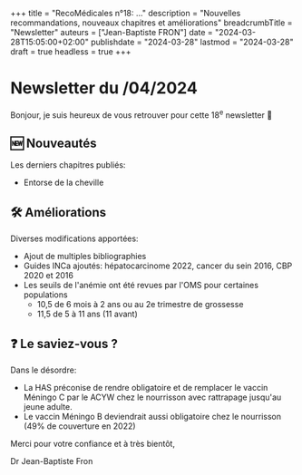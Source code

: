+++
title = "RecoMédicales n°18:  ..."
description = "Nouvelles recommandations, nouveaux chapitres et améliorations"
breadcrumbTitle = "Newsletter"
auteurs = ["Jean-Baptiste FRON"]
date = "2024-03-28T15:05:00+02:00"
publishdate = "2024-03-28"
lastmod = "2024-03-28"
draft = true
headless = true
+++

# Newsletter du /04/2024

Bonjour, je suis heureux de vous retrouver pour cette 18<sup>e</sup> newsletter 📰

## 🆕 Nouveautés

Les derniers chapitres publiés:

- Entorse de la cheville

## 🛠️ Améliorations

Diverses modifications apportées:

- Ajout de multiples bibliographies
- Guides INCa ajoutés: hépatocarcinome 2022, cancer du sein 2016, CBP 2020 et 2016
- Les seuils de l'anémie ont été revues par l'OMS pour certaines populations
  - 10,5 de 6 mois à 2 ans ou au 2e trimestre de grossesse
  - 11,5 de 5 à 11 ans (11 avant)

## ❓ Le saviez-vous ?

Dans le désordre:

- La HAS préconise de rendre obligatoire et de remplacer le vaccin Méningo C par le ACYW chez le nourrisson avec rattrapage jusqu'au jeune adulte.
- Le vaccin Méningo B deviendrait aussi obligatoire chez le nourrisson (49% de couverture en 2022)

Merci pour votre confiance et à très bientôt,

Dr Jean-Baptiste Fron
